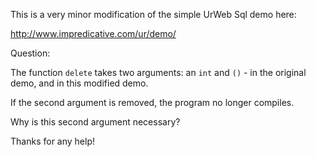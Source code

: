This is a very minor modification of the simple UrWeb Sql demo here:

http://www.impredicative.com/ur/demo/

Question:

The function `delete` takes two arguments: an `int` and `()` - in the original demo, and in this modified demo.

If the second argument is removed, the program no longer compiles.

Why is this second argument necessary?

Thanks for any help!

